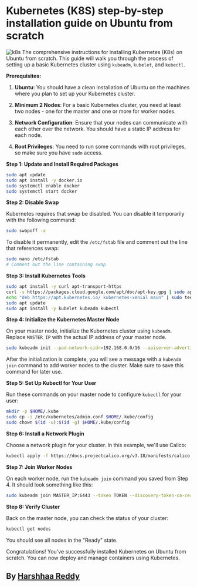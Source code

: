 # Kubernetes (K8S) step-by-step installation guide on Ubuntu from scratch

![k8s](https://imgur.com/bKUeyKX.png)
 The comprehensive instructions for installing Kubernetes (K8s) on Ubuntu from scratch.
 This guide will walk you through the process of setting up a basic Kubernetes cluster using `kubeadm`, `kubelet`, and `kubectl`.

**Prerequisites:**

1. **Ubuntu**: You should have a clean installation of Ubuntu on the machines where you plan to set up your Kubernetes cluster.

2. **Minimum 2 Nodes**: For a basic Kubernetes cluster, you need at least two nodes - one for the master and one or more for worker nodes.

3. **Network Configuration**: Ensure that your nodes can communicate with each other over the network. You should have a static IP address for each node.

4. **Root Privileges**: You need to run some commands with root privileges, so make sure you have `sudo` access.

**Step 1: Update and Install Required Packages**

```bash
sudo apt update
sudo apt install -y docker.io
sudo systemctl enable docker
sudo systemctl start docker
```

**Step 2: Disable Swap**

Kubernetes requires that swap be disabled. You can disable it temporarily with the following command:

```bash
sudo swapoff -a
```

To disable it permanently, edit the `/etc/fstab` file and comment out the line that references swap:

```bash
sudo nano /etc/fstab
# Comment out the line containing swap
```

**Step 3: Install Kubernetes Tools**

```bash
sudo apt install -y curl apt-transport-https
curl -s https://packages.cloud.google.com/apt/doc/apt-key.gpg | sudo apt-key add -
echo "deb https://apt.kubernetes.io/ kubernetes-xenial main" | sudo tee /etc/apt/sources.list.d/kubernetes.list
sudo apt update
sudo apt install -y kubelet kubeadm kubectl
```

**Step 4: Initialize the Kubernetes Master Node**

On your master node, initialize the Kubernetes cluster using `kubeadm`. Replace `MASTER_IP` with the actual IP address of your master node.

```bash
sudo kubeadm init --pod-network-cidr=192.168.0.0/16 --apiserver-advertise-address=MASTER_IP
```

After the initialization is complete, you will see a message with a `kubeadm join` command to add worker nodes to the cluster. Make sure to save this command for later use.

**Step 5: Set Up Kubectl for Your User**

Run these commands on your master node to configure `kubectl` for your user:

```bash
mkdir -p $HOME/.kube
sudo cp -i /etc/kubernetes/admin.conf $HOME/.kube/config
sudo chown $(id -u):$(id -g) $HOME/.kube/config
```

**Step 6: Install a Network Plugin**

Choose a network plugin for your cluster. In this example, we'll use Calico:

```bash
kubectl apply -f https://docs.projectcalico.org/v3.18/manifests/calico.yaml
```

**Step 7: Join Worker Nodes**

On each worker node, run the `kubeadm join` command you saved from Step 4. It should look something like this:

```bash
sudo kubeadm join MASTER_IP:6443 --token TOKEN --discovery-token-ca-cert-hash SHA256_HASH
```

**Step 8: Verify Cluster**

Back on the master node, you can check the status of your cluster:

```bash
kubectl get nodes
```

You should see all nodes in the "Ready" state.

Congratulations! You've successfully installed Kubernetes on Ubuntu from scratch. You can now deploy and manage containers using Kubernetes.

## By [Harshhaa Reddy](https://www.github.com/NotHarshhaa)
